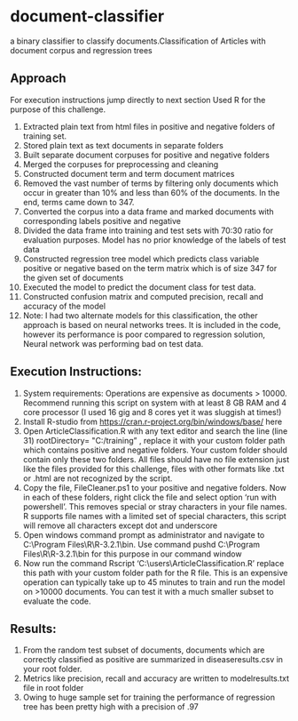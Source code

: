 # document-classifier
a binary classifier to classify documents.Classification of Articles with document corpus and regression trees

## Approach
For execution instructions jump directly to next section
Used R for the purpose of this challenge. 
1.	 Extracted plain text from html files in positive and negative folders of training set.
2.	 Stored plain text as text documents in separate folders
3.	 Built separate document corpuses for positive and negative folders
4.	 Merged the corpuses for preprocessing and cleaning
5.	Constructed document term and term document matrices
6.	 Removed the vast number of terms by filtering only documents which occur in greater than 10% and less than 60% of the documents. In the end, terms came down to 347.
7.	 Converted the corpus into a data frame and marked documents with corresponding labels positive and negative
8.	 Divided the data frame into training and test sets with 70:30 ratio for evaluation purposes. Model has no prior knowledge of the labels of test data
9.	 Constructed regression tree model which predicts class variable positive or negative based on the term matrix which is of size 347 for the given set of documents
10.	 Executed the model to predict the document class for test data.
11.	Constructed confusion matrix and computed precision, recall and accuracy of the model
12.	 Note: I had two alternate models for this classification, the other approach is based on neural networks trees. It is included in the code, however its performance is poor compared to regression solution,
	Neural network was performing bad on test data.

## Execution Instructions:  
1.  System requirements: Operations are expensive as documents > 10000. Recommend running this script on system with at least 8 GB RAM and 4 core processor (I used 16 gig and 8 cores yet it was sluggish at times!)
2. Install R-studio from https://cran.r-project.org/bin/windows/base/ here
3. Open ArticleClassification.R with any text editor and search the line (line 31) rootDirectory= "C:/training” , replace it with your custom folder path which contains positive and negative folders. Your custom folder should contain only these two folders. All files should have no file extension just like the files provided for this challenge, files with other formats like .txt or .html are not recognized   by the script.
4. Copy the file, FileCleaner.ps1 to your positive and negative folders. Now in each of these folders, right click the file and select option ‘run with powershell’. This removes special or stray characters in your file names. R supports file names with a limited set of special characters, this script will remove all characters except dot and underscore
5.  Open windows command prompt as administrator and navigate to C:\Program Files\R\R-3.2.1\bin. Use command pushd C:\Program Files\R\R-3.2.1\bin for this purpose in our command window
6.  Now run the command Rscript ‘C:\users\ArticleClassification.R’  replace this path with your custom folder path for the R file. This is an expensive operation can typically take up to 45 minutes to train and run the model on >10000 documents.  You can test it with a much smaller subset to evaluate the code.

## Results:
1.  From the random test subset of documents, documents which are correctly classified as positive are summarized in diseaseresults.csv in your root folder.
2.  Metrics like precision, recall and accuracy are written to modelresults.txt file in root folder
3. Owing to huge sample set for training the performance of regression tree has been pretty high with a precision of .97


 


